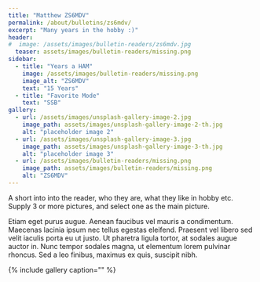 ```yaml
---
title: "Matthew ZS6MDV"
permalink: /about/bulletins/zs6mdv/
excerpt: "Many years in the hobby :)"
header:
#  image: /assets/images/bulletin-readers/zs6mdv.jpg
  teaser: assets/images/bulletin-readers/missing.png
sidebar:
  - title: "Years a HAM"
    image: /assets/images/bulletin-readers/missing.png
    image_alt: "ZS6MDV"
    text: "15 Years"
  - title: "Favorite Mode" 
    text: "SSB"
gallery:
  - url: /assets/images/unsplash-gallery-image-2.jpg
    image_path: assets/images/unsplash-gallery-image-2-th.jpg
    alt: "placeholder image 2"
  - url: /assets/images/unsplash-gallery-image-3.jpg
    image_path: assets/images/unsplash-gallery-image-3-th.jpg
    alt: "placeholder image 3"
  - url: /assets/images/bulletin-readers/missing.png
    image_path: assets/images/bulletin-readers/missing.png
    alt: "ZS6MDV"
---
```


A short into into the reader, who they are, what they like in hobby etc.
Supply 3 or more pictures, and select one as the main picture. 

Etiam eget purus augue. Aenean faucibus vel mauris a condimentum. Maecenas lacinia ipsum nec tellus egestas eleifend. Praesent vel libero sed velit iaculis porta eu ut justo. Ut pharetra ligula tortor, at sodales augue auctor in. Nunc tempor sodales magna, ut elementum lorem pulvinar rhoncus. Sed a leo finibus, maximus ex quis, suscipit nibh.

{% include gallery caption="" %}
